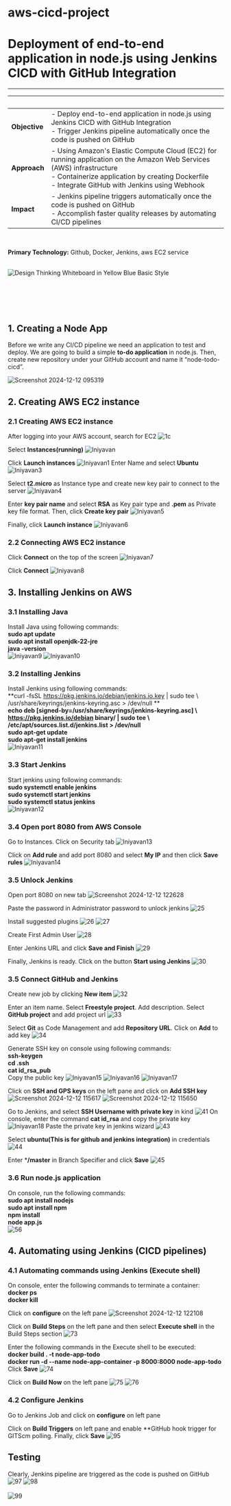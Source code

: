 # aws-cicd-project
# Deployment of end-to-end application in node.js using Jenkins CICD with GitHub Integration

---

| &nbsp; | &nbsp; |
| --- | ----------- |
| **Objective** | - Deploy end-to-end application in node.js using Jenkins CICD with GitHub Integration <br>- Trigger Jenkins pipeline automatically once the code is pushed on GitHub |
| **Approach** | - Using Amazon's Elastic Compute Cloud (EC2) for running application on the Amazon Web Services (AWS) infrastructure <br>- Containerize application by creating Dockerfile<br>- Integrate GitHub with Jenkins using Webhook |
| **Impact** | - Jenkins pipeline triggers automatically once the code is pushed on GitHub</br>- Accomplish faster quality releases by automating CI/CD pipelines |
<br>

**Primary Technology:** Github, Docker, Jenkins, aws EC2 service
<br><br>

![Design Thinking Whiteboard in Yellow Blue Basic Style](https://user-images.githubusercontent.com/102405945/211872655-4ed92a9f-bf03-41bc-ac92-043594863cd8.png)


<br><br>
---

## 1. Creating a Node App
Before we write any CI/CD pipeline we need an application to test and deploy. We are going to build a simple **to-do application** in node.js. Then, create new repository under your GitHub account and name it “node-todo-cicd”.

![Screenshot 2024-12-12 095319](https://github.com/user-attachments/assets/9e3204d5-90cb-4644-9832-9ae86c6de0b6)


## 2. Creating AWS EC2 instance

### 2.1 Creating AWS EC2 instance
After logging into your AWS account, search for EC2
![1c](https://github.com/user-attachments/assets/40b4c88d-5bd7-45d5-93f3-ec48c7f2c4c5)

Select **Instances(running)**
![Iniyavan](https://github.com/user-attachments/assets/646840ed-b163-4d8e-b437-ddbd5a329c3a)

Click **Launch instances**
![Iniyavan1](https://github.com/user-attachments/assets/fee7a20e-0e96-4579-8425-fbdf3dc7d05c)
Enter Name and select **Ubuntu**
![Iniyavan3](https://github.com/user-attachments/assets/097b9b68-5308-4f3f-9d09-12be4c5b61d1)

Select **t2.micro** as Instance type and create new key pair to connect to the server
![Iniyavan4](https://github.com/user-attachments/assets/3bff7792-fc72-4ee5-8b14-24adb2adb0a7)


Enter **key pair name** and select **RSA** as Key pair type and **.pem** as Private key file format. Then, click **Create key pair**
![Iniyavan5](https://github.com/user-attachments/assets/af3cd032-1429-4c92-8e0f-7cf5dc7ab1eb)


Finally, click **Launch instance**
![Iniyavan6](https://github.com/user-attachments/assets/a7ef0534-d77e-41cb-b21e-941cf03391eb)




### 2.2 Connecting AWS EC2 instance
Click **Connect** on the top of the screen
![Iniyavan7](https://github.com/user-attachments/assets/76254530-f4cf-415f-8f50-f7a56c777c5d)

Click **Connect**
![Iniyavan8](https://github.com/user-attachments/assets/2f018ef3-8f14-4ef1-91f7-924e6d0ec2d8)


## 3. Installing Jenkins on AWS

### 3.1 Installing Java
Install Java using following commands: <br>
**sudo apt update**<br>
**sudo apt install openjdk-22-jre**<br>
**java -version**<br>
![Iniyavan9](https://github.com/user-attachments/assets/98596647-a058-4c73-bc3b-4c2c3d0097ae)
![Iniyavan10](https://github.com/user-attachments/assets/444bbf77-ce4c-476a-a316-f764c489ffab)

### 3.2 Installing Jenkins
Install Jenkins using following commands: <br>
**curl -fsSL https://pkg.jenkins.io/debian/jenkins.io.key | sudo tee \   /usr/share/keyrings/jenkins-keyring.asc > /dev/null **<br>
**echo deb [signed-by=/usr/share/keyrings/jenkins-keyring.asc] \   https://pkg.jenkins.io/debian binary/ | sudo tee \   /etc/apt/sources.list.d/jenkins.list > /dev/null**<br>
**sudo apt-get update**<br>
**sudo apt-get install jenkins**<br>
![Iniyavan11](https://github.com/user-attachments/assets/0d8e1504-19c5-45de-af1c-e2ac488ed9d1)


### 3.3 Start Jenkins
Start jenkins using following commands: <br>
**sudo systemctl enable jenkins**<br>
**sudo systemctl start jenkins**<br>
**sudo systemctl status jenkins**<br>
![Iniyavan12](https://github.com/user-attachments/assets/58c210bd-e29d-434c-a63a-2576d338e9b0)


### 3.4 Open port 8080 from AWS Console
Go to Instances. Click on Security tab
![Iniyavan13](https://github.com/user-attachments/assets/a39ba153-953a-4ae0-96a2-640182a0dd25)

Click on **Add rule** and add port 8080 and select **My IP** and then click **Save rules**
![Iniyavan14](https://github.com/user-attachments/assets/67f5f007-8678-4cd3-ac60-a62e7f7861b0)

### 3.5 Unlock Jenkins
Open port 8080 on new tab
![Screenshot 2024-12-12 122628](https://github.com/user-attachments/assets/697e171e-093b-49f1-ad55-3182aaffcdde)



Paste the password in Administrator password to unlock jenkins
![25](https://user-images.githubusercontent.com/102405945/211763367-b2d215be-ea2b-4a45-bb20-2ec3acef41fe.png)

Install suggested plugins
![26](https://user-images.githubusercontent.com/102405945/211763394-0ea3d5af-8c15-466d-8be2-99487cc1d873.png)
![27](https://user-images.githubusercontent.com/102405945/211763441-25d3a088-6119-43b0-a04e-cde33cfaca52.png)

Create First Admin User
![28](https://user-images.githubusercontent.com/102405945/211763485-8449f84f-313a-4478-ab81-bebdf36a808f.png)

Enter Jenkins URL and click **Save and Finish**
![29](https://user-images.githubusercontent.com/102405945/211763529-e7ac31bd-38b6-45ef-ab43-118ff9b93fa3.png)

Finally, Jenkins is ready. Click on the button **Start using Jenkins**
![30](https://user-images.githubusercontent.com/102405945/211763586-17fdc134-9757-4b82-ad67-5eb57fc4ab9c.png)


### 3.5 Connect GitHub and Jenkins
Create new job by clicking **New item**
![32](https://user-images.githubusercontent.com/102405945/211767102-7ba3199c-a108-4a4f-8ebc-4ba25ef1af38.png)

Enter an item name. Select **Freestyle project**. Add description. Select **GitHub project** and add project url
![33](https://user-images.githubusercontent.com/102405945/211767157-ac02438b-86a8-4f66-8056-87be60df0588.png)

Select **Git** as Code Management and add **Repository URL**. Click on **Add** to add key
![34](https://user-images.githubusercontent.com/102405945/211767199-de9358d1-b081-4f8e-9da8-bead2ff93db3.png)

Generate SSH key on console using following commands: <br>
**ssh-keygen** <br>
**cd .ssh** <br>
**cat id_rsa_pub** <br>
Copy the public key
![Iniyavan15](https://github.com/user-attachments/assets/16a0f750-3779-4063-be6d-1277689b4241)
![Iniyavan16](https://github.com/user-attachments/assets/98b532ae-afd2-4957-aeb5-73f99a6add09)
![Iniyavan17](https://github.com/user-attachments/assets/9b522504-fb2f-4bea-ba7e-e8348e25ab45)


Click on **SSH and GPS keys** on the left pane and click on **Add SSH key**
![Screenshot 2024-12-12 115617](https://github.com/user-attachments/assets/714289ed-38d2-4def-a18b-0829254736d3)
![Screenshot 2024-12-12 115650](https://github.com/user-attachments/assets/44d1326f-76d1-41a7-97a1-f8f291ff6801)

Go to Jenkins, and select **SSH Username with private key** in kind
![41](https://user-images.githubusercontent.com/102405945/211767451-530ca1d9-1ea2-49c9-9637-c82a6a415357.png)
On console, enter the command **cat id_rsa** and copy the private key
![Iniyavan18](https://github.com/user-attachments/assets/c9900b82-356f-4409-97d9-718e286666a7)
Paste the private key in jenkins wizard
![43](https://user-images.githubusercontent.com/102405945/211767525-854c8421-a07e-4c04-b235-45be202d1247.png)

Select **ubuntu(This is for github and jenkins integration)** in credentials
![44](https://user-images.githubusercontent.com/102405945/211767548-5aac0cd6-ca4a-46e6-9d46-b7fd71f23dad.png)

Enter ***/master** in Branch Specifier and click **Save**
![45](https://user-images.githubusercontent.com/102405945/211767592-a9aaf324-878b-4716-a2f6-0de181d67b78.png)


### 3.6 Run node.js application
On console, run the following commands: <br>
**sudo apt install nodejs** <br>
**sudo apt install npm** <br>
**npm install** <br>
**node app.js** <br>
![56](https://user-images.githubusercontent.com/102405945/211807470-1bd37f3f-1e7e-4234-aa6a-f3b24fce6fd2.png)






## 4. Automating using Jenkins (CICD pipelines)

### 4.1 Automating commands using Jenkins (Execute shell)
On console, enter the following commands to terminate a container: <br>
**docker ps** <br>
**docker kill <containerid>** <br>


Click on **configure** on the left pane
![Screenshot 2024-12-12 122108](https://github.com/user-attachments/assets/1117550c-ee59-42b0-8ff8-99601056c9d5)

Click on **Build Steps** on the left pane and then select **Execute shell** in the Build Steps section
![73](https://user-images.githubusercontent.com/102405945/211852724-4f2d183b-7b4d-4f2e-a6a0-2a5b24f0bfe2.png)

Enter the following commands in the Execute shell to be executed: <br>
**docker build . -t node-app-todo** <br>
**docker run -d --name node-app-container -p 8000:8000 node-app-todo** <br>
Click **Save**
![74](https://user-images.githubusercontent.com/102405945/211852763-e95b9072-7510-4253-8c0b-8df43c5228c3.png)

Click on **Build Now** on the left pane
![75](https://user-images.githubusercontent.com/102405945/211852806-f72ff44c-e13a-47b9-b666-78492c92bc28.png)
![76](https://user-images.githubusercontent.com/102405945/211852837-9de83468-01ec-40b6-859f-43f9585e94f6.png)








### 4.2 Configure Jenkins
Go to Jenkins Job and click on **configure** on left pane


Click on **Build Triggers** on left pane and enable **GitHub hook trigger for GITScm polling. Finally, click **Save**
![95](https://user-images.githubusercontent.com/102405945/211859617-d48b1e56-8bb8-4b29-9c69-597ca9d9b397.png)

## Testing


Clearly, Jenkins pipeline are triggered as the code is pushed on GitHub
![97](https://user-images.githubusercontent.com/102405945/211859669-6eb83c45-2a41-4e63-9c51-db3e8fcabeb7.png)
![98](https://user-images.githubusercontent.com/102405945/211859697-c65ae885-146c-4e9b-86fa-4d52b570837e.png)
<br> <br>
![99](https://user-images.githubusercontent.com/102405945/211859754-cbbf68de-503f-4d5c-b1b7-c543218e07e7.png)



